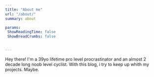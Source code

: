 ```yaml
---
title: "About me"
url: "/about/"
summary: about

params:
 ShowReadingTime: false
 ShowBreadCrumbs: false
 

---
```


Hey there! I'm a 39yo lifetime pro level procrastinator and an almost 2 decade long noob level cyclist. With this blog, i try to keep up whith my projects. Maybe. 
